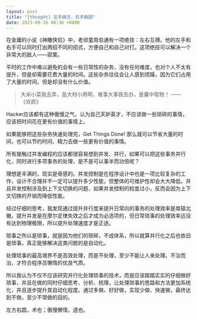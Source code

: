 ```yaml
---
layout: post
title: "[thought] 左手画方，右手画圆"
date: 2023-09-16 00:36 +0800
---
```

在金庸的小说《神雕侠侣》中，老顽童周伯通有一项绝技：左右互搏。他的左手和右手可以同时打出两招不同的招式，方便自己和自己对打。这项绝技可以解决一个非常大的敌人——寂寞。

平时的工作中难以避免的会有一些日常性的杂务，没有任何难度，也对个人不太有提升，但是却需要花费大量的时间。这些杂务往往会让人感到烦躁，因为它们占用了大量的时间，但是却没有什么价值。

> 大米小菜我去弄，是大材小用啊，难事大事我去办，是囊中取物！
> ——《欢颜》

Hacker应该都有这种傲慢之气，认为自己天妒英才，不应该做一些琐碎的事情，应该把时间花在更有价值的事情上。

如果能够把这些杂务快速处理完，Get Things Done! 那么就可以节省大量的时间，也可以节约时间、精力去做一些更有价值的事情。

所有接触过并发编程的应该都很容易想到并发、并行，如果可以把这些事务并行化，同时进行多项事务的处理，是不是可以事半而功倍呢？

理想是丰满的，现实是骨感的。并发控制是在程序设计中也是一项比较复杂的工作，设计不合理并不一定可以提升多少性能，但整体的可维护性却会大大降低。并且并发控制涉及到上下文切换的问题，如果并发控制的粒度过小，反而会因为上下文切换的开销而降低性能。

经过仔细的思考，我发现通过提升并行度来提升日常向的事务的处理效率是南辕北辙。提升并发是在摩尔定律失效之后才成为必选项的，但日常琐事的处理效率远没有达到物理极限，所以提升处理速度才是正途。

琐事之所以是琐事，就是因为他们的琐碎，不成体系，所以就算并行化之后也依旧是琐事。真正能够解决这类问题的是自动化。

处理琐事的最高境界不是高效处理，而是不处理，至少不能让人来处理。不治而治，才符合程序员懒惰的优良气质。

所以我认为不仅不应该研究并行化处理琐事的技术，而是应该踏踏实实的仔细做好琐事，并且在做的同时仔细思考、分析、梳理，让处理琐事的思路和方法更加系统化，并且逐步提升其自动化程度。通过多做、好好做，实现少做、快速做，最终达到不做，至少不常做的目的。

左方右圆，术也；傲慢懒惰，道也。


